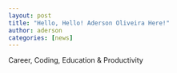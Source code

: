 ```yaml
---
layout: post
title: "Hello, Hello! Aderson Oliveira Here!"
author: aderson
categories: [news]
---
```


Career, Coding, Education & Productivity
